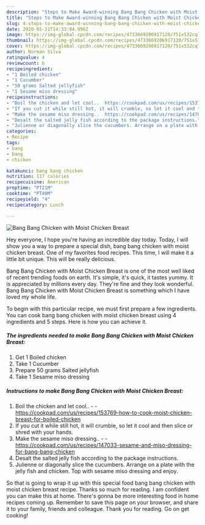 ```yaml
---
description: "Steps to Make Award-winning Bang Bang Chicken with Moist Chicken Breast"
title: "Steps to Make Award-winning Bang Bang Chicken with Moist Chicken Breast"
slug: 4-steps-to-make-award-winning-bang-bang-chicken-with-moist-chicken-breast
date: 2020-05-21T14:33:04.996Z
image: https://img-global.cpcdn.com/recipes/4733669206917120/751x532cq70/bang-bang-chicken-with-moist-chicken-breast-recipe-main-photo.jpg
thumbnail: https://img-global.cpcdn.com/recipes/4733669206917120/751x532cq70/bang-bang-chicken-with-moist-chicken-breast-recipe-main-photo.jpg
cover: https://img-global.cpcdn.com/recipes/4733669206917120/751x532cq70/bang-bang-chicken-with-moist-chicken-breast-recipe-main-photo.jpg
author: Norman Silva
ratingvalue: 4
reviewcount: 6
recipeingredient:
- "1 Boiled chicken"
- "1 Cucumber"
- "50 grams Salted jellyfish"
- "1 Sesame miso dressing"
recipeinstructions:
- "Boil the chicken and let cool..  https://cookpad.com/us/recipes/153769-how-to-cook-moist-chicken-breast-for-boiled-chicken"
- "If you cut it while still hot, it will crumble, so let it cool and then slice or shred with your hands."
- "Make the sesame miso dressing..  https://cookpad.com/us/recipes/147033-sesame-and-miso-dressing-for-bang-bang-chicken"
- "Desalt the salted jelly fish according to the package instructions."
- "Julienne or diagonally slice the cucumbers. Arrange on a plate with the jelly fish and chicken. Top with sesame miso dressing and enjoy."
categories:
- Recipe
tags:
- bang
- bang
- chicken

katakunci: bang bang chicken 
nutrition: 117 calories
recipecuisine: American
preptime: "PT21M"
cooktime: "PT40M"
recipeyield: "4"
recipecategory: Lunch

---
```



![Bang Bang Chicken with Moist Chicken Breast](https://img-global.cpcdn.com/recipes/4733669206917120/751x532cq70/bang-bang-chicken-with-moist-chicken-breast-recipe-main-photo.jpg)

Hey everyone, I hope you're having an incredible day today. Today, I will show you a way to prepare a special dish, bang bang chicken with moist chicken breast. One of my favorites food recipes. This time, I will make it a little bit unique. This will be really delicious.

Bang Bang Chicken with Moist Chicken Breast is one of the most well liked of recent trending foods on earth. It's simple, it's quick, it tastes yummy. It is appreciated by millions every day. They're fine and they look wonderful. Bang Bang Chicken with Moist Chicken Breast is something which I have loved my whole life.




To begin with this particular recipe, we must first prepare a few ingredients. You can cook bang bang chicken with moist chicken breast using 4 ingredients and 5 steps. Here is how you can achieve it.

<!--inarticleads1-->

##### The ingredients needed to make Bang Bang Chicken with Moist Chicken Breast:

1. Get 1 Boiled chicken
1. Take 1 Cucumber
1. Prepare 50 grams Salted jellyfish
1. Take 1 Sesame miso dressing




<!--inarticleads2-->

##### Instructions to make Bang Bang Chicken with Moist Chicken Breast:

1. Boil the chicken and let cool.. -  - https://cookpad.com/us/recipes/153769-how-to-cook-moist-chicken-breast-for-boiled-chicken
1. If you cut it while still hot, it will crumble, so let it cool and then slice or shred with your hands.
1. Make the sesame miso dressing.. -  - https://cookpad.com/us/recipes/147033-sesame-and-miso-dressing-for-bang-bang-chicken
1. Desalt the salted jelly fish according to the package instructions.
1. Julienne or diagonally slice the cucumbers. Arrange on a plate with the jelly fish and chicken. Top with sesame miso dressing and enjoy.




So that is going to wrap it up with this special food bang bang chicken with moist chicken breast recipe. Thanks so much for reading. I am confident you can make this at home. There's gonna be more interesting food in home recipes coming up. Remember to save this page on your browser, and share it to your family, friends and colleague. Thank you for reading. Go on get cooking!
